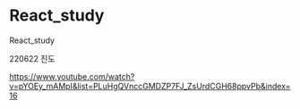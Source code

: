# React_study
 React_study
 
 
220622 진도

https://www.youtube.com/watch?v=pYOEy_mAMpI&list=PLuHgQVnccGMDZP7FJ_ZsUrdCGH68ppvPb&index=16
